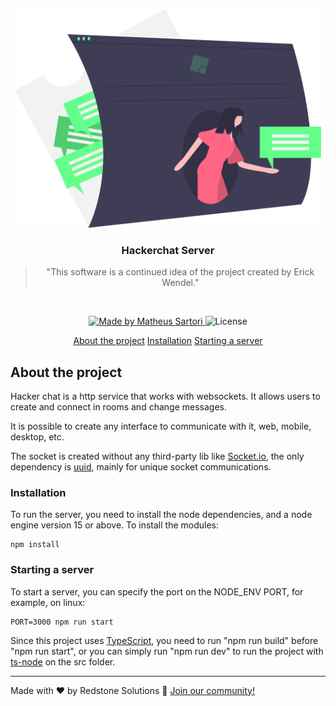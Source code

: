 <p align="center">
  <img alt="Hackerchat Server" height="350" src="./assets/hackerchat.svg" />
</p>

<h3 align="center">
  Hackerchat Server
</h3>

<blockquote align="center">"This software is a continued idea of the project created by Erick Wendel."</blockquote>
<br>

<p align="center">
  <a href="https://redstonesolutions.com.br">
    <img alt="Made by Matheus Sartori" src="https://img.shields.io/badge/made%20by-Matheus%20Sartori-%2304D361">
  </a>

  <img alt="License" src="https://img.shields.io/badge/license-MIT-%2304D361">
</p>

<p align="center">
  <a href="#about-the-project">About the project</a>
  <a href="#installation">Installation</a>
  <a href="#starting-a-server">Starting a server</a>
</p>

## About the project

Hacker chat is a http service that works with websockets. It allows users to create and connect in rooms and change messages.

It is possible to create any interface to communicate with it, web, mobile, desktop, etc.

The socket is created without any third-party lib like <a href="https://socket.io/" target="_blank">Socket.io</a>, the only dependency is <a href="https://www.npmjs.com/package/uuid" target="_blank">uuid</a>, mainly for unique socket communications.

### Installation

To run the server, you need to install the node dependencies, and a node engine version 15 or above. To install the modules:

```
npm install
```

### Starting a server

To start a server, you can specify the port on the NODE_ENV PORT, for example, on linux:

```
PORT=3000 npm run start
```

Since this project uses <a href="https://www.typescriptlang.org/" target="_blank">TypeScript</a>, you need to run "npm run build" before "npm run start", or you can simply run "npm run dev" to run the project with <a href="https://www.npmjs.com/package/ts-node" target="_blank">ts-node</a> on the src folder.

---

Made with ❤️ by Redstone Solutions :wave: [Join our community!](https://discord.gg/SNQXH5cKEB)
